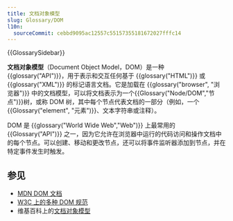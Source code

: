 ```yaml
---
title: 文档对象模型
slug: Glossary/DOM
l10n:
  sourceCommit: cebbd9095ac12557c55157355181672027fffc14
---
```


{{GlossarySidebar}}

**文档对象模型**（Document Object Model，DOM）是一种 {{glossary("API")}}，用于表示和交互任何基于 {{glossary("HTML")}} 或 {{glossary("XML")}} 的标记语言文档。它是加载在 {{glossary("browser", "浏览器")}} 中的文档模型，可以将文档表示为一个{{Glossary("Node/DOM","节点")}}树，或称 DOM 树，其中每个节点代表文档的一部分（例如，一个{{Glossary("element", "元素")}}、文本字符串或注释）。

DOM 是 {{glossary("World Wide Web","Web")}} 上最常用的 {{Glossary("API")}} 之一，因为它允许在浏览器中运行的代码访问和操作文档中的每个节点。可以创建、移动和更改节点，还可以将事件监听器添加到节点，并在特定事件发生时触发。

## 参见

- [MDN DOM 文档](/zh-CN/docs/Web/API/Document_Object_Model)
- [W3C 上的多种 DOM 规范](https://www.w3.org/DOM/DOMTR)
- 维基百科上的[文档对象模型](https://zh.wikipedia.org/wiki/文档对象模型)
